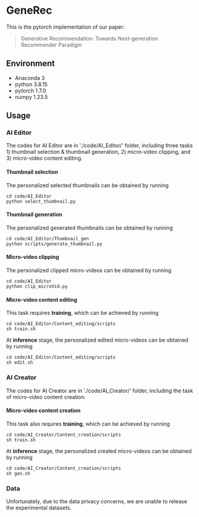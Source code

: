 # GeneRec
This is the pytorch implementation of our paper:
> Generative Recommendation: Towards Next-generation Recommender Paradigm

## Environment
- Anaconda 3
- python 3.8.15
- pytorch 1.7.0
- numpy 1.23.5

## Usage

### AI Editor
The codes for AI Editor are in './code/AI_Editor/' folder, including three tasks 1) thumbnail selection & thumbnail generation, 2) micro-video clipping, and 3) micro-video content editing.

#### Thumbnail selection
The personalized selected thumbnails can be obtained by running
```
cd code/AI_Editor
python select_thumbnail.py
```

#### Thumbnail generation
The personalized generated thumbnails can be obtained by running
```
cd code/AI_Editor/Thumbnail_gen
python scripts/generate_thumbnail.py
```

#### Micro-video clipping
The personalized clipped micro-videos can be obtained by running
```
cd code/AI_Editor
python clip_microVid.py
```

#### Micro-video content editing
This task requires **training**, which can be achieved by running
```
cd code/AI_Editor/Content_editing/scripts
sh train.sh
```

At **inference** stage, the personalized edited micro-videos can be obtained by running
```
cd code/AI_Editor/Content_editing/scripts
sh edit.sh
```

### AI Creator
The codes for AI Creator are in './code/AI_Creator/' folder, including the task of micro-video content creation.

#### Micro-video content creation
This task also requires **training**, which can be achieved by running
```
cd code/AI_Creator/Content_creation/scripts
sh train.sh
```

At **inference** stage, the personalized created micro-videos can be obtained by running
```
cd code/AI_Creator/Content_creation/scripts
sh gen.sh
```

### Data
Unfortunately, due to the data privacy concerns, we are unable to release the experimental datasets.